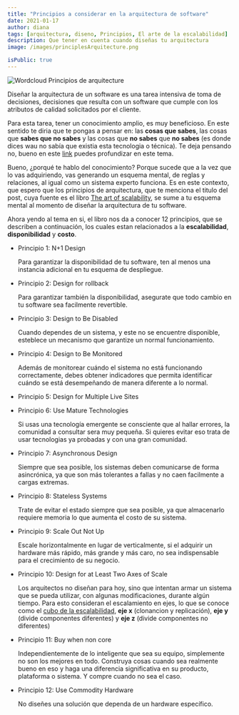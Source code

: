 ```yaml
---
title: "Principios a considerar en la arquitectura de software"
date: 2021-01-17
author: diana
tags: [arquitectura, diseno, Principios, El arte de la escalabilidad]
description: Que tener en cuenta cuando diseñas tu arquitectura
image: /images/principlesArquitecture.png

isPublic: true
---
```


<Image
  size="large"
  direction="left"
  src="/images/principlesArquitecture.png"
  alt="Wordcloud Principios de arquitecture"
  description="Wordcloud de sección AKF’s Twelve Architectural Principles del libro The art of scalability"
/>

Diseñar la arquitectura de un software es una tarea intensiva de toma de decisiones, decisiones que resulta con un software que cumple con los atributos de calidad solicitados por el cliente.

Para esta tarea, tener un conocimiento amplio, es muy beneficioso. En este sentido te diria que te pongas a pensar en: las **cosas que sabes**, las cosas que **sabes que no sabes** y las cosas que **no sabes** que **no sabes** (es donde dices wau no sabía que existia esta tecnologia o técnica). Te deja pensando no, bueno en este [link](http://nealford.com/memeagora/2015/09/08/knowledge-breadth-versus-depth.html) puedes profundizar en este tema.

Bueno, ¿porqué te hablo del conocimiento? Porque sucede que a la vez que lo vas adquiriendo, vas generando un esquema mental, de reglas y relaciones, al igual como un sistema experto funciona. Es en este contexto, que espero que los principios de arquitectura, que te menciona el titulo del post, cuya fuente es el libro [The art of scalability](https://akfpartners.com/books/the-art-of-scalability), se sume a tu esquema mental al momento de diseñar la arquitectura de tu software.

Ahora yendo al tema en si, el libro nos da a conocer 12 principios, que se describen a continuación, los cuales estan relacionados a la **escalabilidad**, **disponibilidad** y **costo**.

- Principio 1: N+1 Design

  Para garantizar la disponibilidad de tu software, ten al menos una instancia adicional en tu esquema de despliegue.

- Principio 2: Design for rollback

  Para garantizar también la disponibilidad, asegurate que todo cambio en tu software sea facilmente revertible.

- Principio 3: Design to Be Disabled

  Cuando dependes de un sistema, y este no se encuentre disponible, esteblece un mecanismo que garantize un normal funcionamiento.

- Principio 4: Design to Be Monitored

  Además de monitorear cuándo el sistema no está funcionando correctamente, debes obtener indicadores que permita identificar cuándo se está desempeñando de manera diferente a lo normal.

- Principio 5: Design for Multiple Live Sites

- Principio 6: Use Mature Technologies

  Si usas una tecnología emergente se consciente que al hallar errores, la comunidad a consultar sera muy pequeña. Si quieres evitar eso trata de usar tecnologias ya probadas y con una gran comunidad.

- Principio 7: Asynchronous Design

  Siempre que sea posible, los sistemas deben comunicarse de forma asincrónica, ya que son más tolerantes a fallas y no caen facilmente a cargas extremas.

- Principio 8: Stateless Systems

  Trate de evitar el estado siempre que sea posible, ya que almacenarlo requiere memoria lo que aumenta el costo de su sistema.

- Principio 9: Scale Out Not Up

  Escale horizontalmente en lugar de verticalmente, si el adquirir un hardware más rápido, más grande y más caro, no sea indispensable para el crecimiento de su negocio.

- Principio 10: Design for at Least Two Axes of Scale

  Los arquitectos no diseñan para hoy, sino que intentan armar un sistema que se pueda utilizar, con algunas modificaciones, durante algún tiempo. Para esto consideran el escalamiento en ejes, lo que se conoce como el [cubo de la escalabilidad](https://akfpartners.com/growth-blog/scale-cube), **eje x** (clonancion y replicación), **eje y** (divide componentes diferentes) y **eje z** (divide componentes no diferentes)

- Principio 11: Buy when non core

  Independientemente de lo inteligente que sea su equipo, simplemente no son los mejores en todo. Construya cosas cuando sea realmente bueno en eso y haga una diferencia significativa en su producto, plataforma o sistema. Y compre cuando no sea el caso.

- Principio 12: Use Commodity Hardware

  No diseñes una solución que dependa de un hardware específico.
